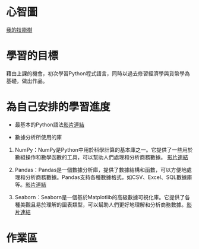 # 心智圖 
[我的技能樹](https://gitmind.com/app/docs/m17u9c94?lang=tw)
# 學習的目標
藉由上課的機會，初次學習Python程式語言，同時以過去修習經濟學與貨幣學為基礎，做出作品。
# 為自己安排的學習進度
* 最基本的Python語法[影片連結](https://www.youtube.com/watch?v=zD7dXqE-VVA&list=PL7enJ2-v6SPk5vrrzV_f0QJy7bDa06vI5)

* 數據分析所使用的庫

1. NumPy：NumPy是Python中用於科學計算的基本庫之一。它提供了一些用於數組操作和數學函數的工具，可以幫助人們處理和分析商務數據。
[影片連結](https://youtube.com/playlist?list=PL-g0fdC5RMboq4yOQmvwYXamPDL4uZYEL)

2. Pandas：Pandas是一個數據分析庫，提供了數據結構和函數，可以方便地處理和分析商務數據。Pandas支持各種數據格式，如CSV、Excel、SQL數據庫等。[影片連結](https://youtube.com/playlist?list=PLeo1K3hjS3uuASpe-1LjfG5f14Bnozjwy)

3. Seaborn：Seaborn是一個基於Matplotlib的高級數據可視化庫。它提供了各種美觀且易於理解的圖表類型，可以幫助人們更好地理解和分析商務數據。[影片連結](https://www.youtube.com/watch?v=7cCFA5u9Myo)

# 作業區
